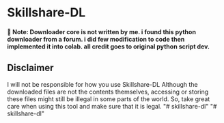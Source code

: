 # Skillshare-DL

<h4>📝 Note: Downloader core is not written by me. i found this python downloader from a  forum. i did few modification to code then implemented it into colab. all credit goes to original python script dev.</h4>


## Disclaimer

I will not be responsible for how you use Skillshare-DL
Although the downloaded files are not the contents themselves, accessing or storing these files might still be illegal in some parts of the world. So, take great care when using this tool and make sure that it is legal.
"# skillshare-dl" 
"# skillshare-dl" 
